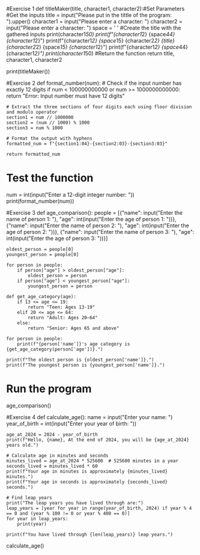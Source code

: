 
#Exercise 1
def titleMaker(title, character1, character2):#Set Parameters
    #Get the inputs
    title = input("Please put in the tittle of the program: ").upper()
    character1 = input("Please enter a character: ")
    character2 = input("Please enter a character: ")
    space = ' '
    #Create the title with the gathered inputs
    print(character1*50)
    print(f"{character1*2} {space*44} {character1*2}")
    print(f"{character1*2} {space*15} {character2*2} {title} {character2*2} {space*15}  {character1*2}")
    print(f"{character1*2} {space*44} {character1*2}")
    print(character1*50)
    #Return the function
    return title, character1, character2

print(titleMaker())


#Exercise 2
def format_number(num):
    # Check if the input number has exactly 12 digits
    if num < 100000000000 or num >= 1000000000000:
        return "Error: Input number must have 12 digits"
    
    # Extract the three sections of four digits each using floor division and modulo operator
    section1 = num // 1000000
    section2 = (num // 1000) % 1000
    section3 = num % 1000
    
    # Format the output with hyphens
    formatted_num = f"{section1:04}-{section2:03}-{section3:03}"
    
    return formatted_num

# Test the function
num = int(input("Enter a 12-digit integer number: "))
print(format_number(num))


#Exercise 3
def age_comparison():
    people = [{"name": input("Enter the name of person 1: "), "age": int(input("Enter the age of person 1: "))},
              {"name": input("Enter the name of person 2: "), "age": int(input("Enter the age of person 2: "))},
              {"name": input("Enter the name of person 3: "), "age": int(input("Enter the age of person 3: "))}]

    oldest_person = people[0]
    youngest_person = people[0]

    for person in people:
        if person["age"] > oldest_person["age"]:
            oldest_person = person
        if person["age"] < youngest_person["age"]:
            youngest_person = person

    def get_age_category(age):
        if 13 <= age <= 19:
            return "Teen: Ages 13-19"
        elif 20 <= age <= 64:
            return "Adult: Ages 20–64"
        else:
            return "Senior: Ages 65 and above"

    for person in people:
        print(f"{person['name']}'s age category is {get_age_category(person['age'])}.")

    print(f"The oldest person is {oldest_person['name']}.")
    print(f"The youngest person is {youngest_person['name']}.")

# Run the program
age_comparison()



#Exercise 4
def calculate_age():
    name = input("Enter your name: ")
    year_of_birth = int(input("Enter your year of birth: "))

    age_at_2024 = 2024 - year_of_birth
    print(f"Hello, {name}, At the end of 2024, you will be {age_at_2024} years old.")

    # Calculate age in minutes and seconds
    minutes_lived = age_at_2024 * 525600  # 525600 minutes in a year
    seconds_lived = minutes_lived * 60
    print(f"Your age in minutes is approximately {minutes_lived} minutes.")
    print(f"Your age in seconds is approximately {seconds_lived} seconds.")

    # Find leap years
    print("The leap years you have lived through are:")
    leap_years = [year for year in range(year_of_birth, 2024) if year % 4 == 0 and (year % 100 != 0 or year % 400 == 0)]
    for year in leap_years:
        print(year)

    print(f"You have lived through {len(leap_years)} leap years.")

calculate_age()
